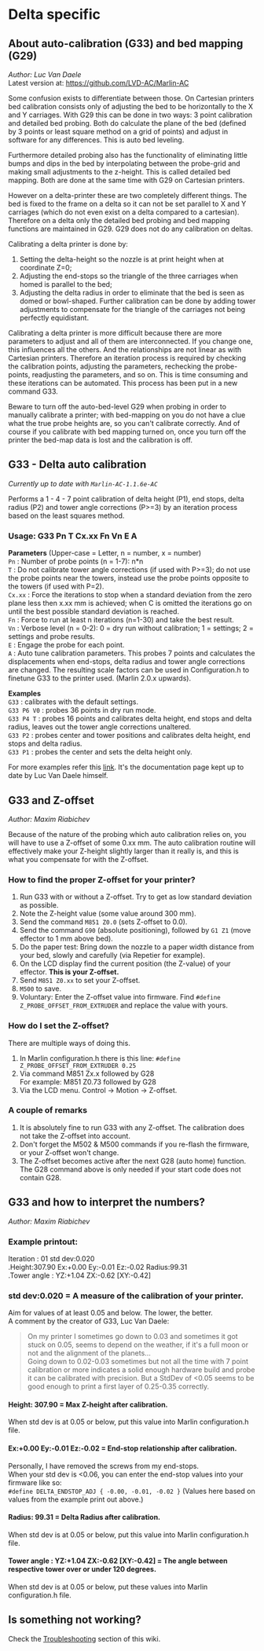 # Delta specific
## About auto-calibration (G33) and bed mapping (G29)
_Author: Luc Van Daele_  
Latest version at: https://github.com/LVD-AC/Marlin-AC

Some confusion exists to differentiate between those. On Cartesian printers bed calibration consists only of adjusting the bed to be horizontally to the X and Y carriages. With G29 this can be done in two ways: 3 point calibration and detailed bed probing. Both do calculate the plane of the bed (defined by 3 points or least square method on a grid of points) and adjust in software for any differences. This is auto bed leveling.

Furthermore detailed probing also has the functionality of eliminating little bumps and dips in the bed by interpolating between the probe-grid and making small adjustments to the z-height. This is called detailed bed mapping. Both are done at the same time with G29 on Cartesian printers.

However on a delta-printer these are two completely different things. The bed is fixed to the frame on a delta so it can not be set parallel to X and Y carriages (which do not even exist on a delta compared to a cartesian). Therefore on a delta only the detailed bed probing and bed mapping functions are maintained in G29. G29 does not do any calibration on deltas.

Calibrating a delta printer is done by: 
1) Setting the delta-height so the nozzle is at print height when at coordinate Z=0; 
2) Adjusting the end-stops so the triangle of the three carriages when homed is parallel to the bed; 
3) Adjusting the delta radius in order to eliminate that the bed is seen as domed or bowl-shaped. 
Further calibration can be done by adding tower adjustments to compensate for the triangle of the carriages not being perfectly equidistant.

Calibrating a delta printer is more difficult because there are more parameters to adjust and all of them are interconnected. If you change one, this influences all the others. And the relationships are not linear as with Cartesian printers. Therefore an iteration process is required by checking the calibration points, adjusting the parameters, rechecking the probe-points, readjusting the parameters, and so on. This is time consuming and these iterations can be automated. This process has been put in a new command G33.

Beware to turn off the auto-bed-level G29 when probing in order to manually calibrate a printer; with bed-mapping on you do not have a clue what the true probe heights are, so you can't calibrate correctly. And of course if you calibrate with bed mapping turned on, once you turn off the printer the bed-map data is lost and the calibration is off. 

## G33 - Delta auto calibration
_Currently up to date with `Marlin-AC-1.1.6e-AC`_  

Performs a 1 - 4 - 7 point calibration of delta height (P1), end stops, delta radius (P2) and tower angle corrections (P>=3) by an iteration process based on the least squares method.

### Usage: G33 Pn T Cx.xx Fn Vn E A 

**Parameters** (Upper-case = Letter, n = number, x = number)  
`Pn` : Number of probe points (n = 1-7): n*n  
`T` : Do not calibrate tower angle corrections (if used with P>=3); do not use the probe points near the towers, instead use the probe points opposite to the towers (if used with P=2).  
`Cx.xx` : Force the iterations to stop when a standard deviation from the zero plane less then x.xx mm is achieved; when C is omitted the iterations go on until the best possible standard deviation is reached.  
`Fn` : Force to run at least n iterations (n=1-30) and take the best result.  
`Vn` : Verbose level (n = 0-2): 0 = dry run without calibration; 1 = settings; 2 = settings and probe results.  
`E` : Engage the probe for each point.  
`A` : Auto tune calibration parameters. This probes 7 points and calculates the displacements when end-stops, delta radius and tower angle corrections are changed. The resulting scale factors can be used in Configuration.h to finetune G33 to the printer used. (Marlin 2.0.x upwards).

**Examples**  
`G33` : calibrates with the default settings.  
`G33 P6 V0` : probes 36 points in dry run mode.  
`G33 P4 T` : probes 16 points and calibrates delta height, end stops and delta radius, leaves out the tower angle corrections unaltered.  
`G33 P2` : probes center and tower positions and calibrates delta height, end stops and delta radius.  
`G33 P1` : probes the center and sets the delta height only.  

For more examples refer this [link](http://reprap.org/wiki/G-code#G33:_Delta_Auto_Calibration_.28Marlin_1.1.x.29). It's the documentation page kept up to date by Luc Van Daele himself.

## G33 and Z-offset
_Author: Maxim Riabichev_  

Because of the nature of the probing which auto calibration relies on, you will have to use a Z-offset of some 0.xx mm. The auto calibration routine will effectively make your Z-height slightly larger than it really is, and this is what you compensate for with the Z-offset.  

### How to find the proper Z-offset for your printer?
1) Run G33 with or without a Z-offset. Try to get as low standard deviation as possible.  
2) Note the Z-height value (some value around 300 mm).
3) Send the command `M851 Z0.0` (sets Z-offset to 0.0).
4) Send the command `G90` (absolute positioning), followed by `G1 Z1` (move effector to 1 mm above bed).  
5) Do the paper test: Bring down the nozzle to a paper width distance from your bed, slowly and carefully (via Repetier for example).  
6) On the LCD display find the current position (the Z-value) of your effector. **This is your Z-offset.**  
7) Send `M851 Z0.xx` to set your Z-offset.
8) `M500` to save.
9) Voluntary: Enter the Z-offset value into firmware. Find `#define Z_PROBE_OFFSET_FROM_EXTRUDER` and replace the value with yours.

### How do I set the Z-offset?
There are multiple ways of doing this.
1) In Marlin configuration.h there is this line: `#define Z_PROBE_OFFSET_FROM_EXTRUDER 0.25`
2) Via command M851 Zx.x followed by G28  
For example: M851 Z0.73 followed by G28
3) Via the LCD menu. Control -> Motion -> Z-offset.

### A couple of remarks
1) It is absolutely fine to run G33 with any Z-offset. The calibration does not take the Z-offset into account.
2) Don't forget the M502 & M500 commands if you re-flash the firmware, or your Z-offset won't change.
3) The Z-offset becomes active after the next G28 (auto home) function. The G28 command above is only needed if your start code does not contain G28.

## G33 and how to interpret the numbers?
_Author: Maxim Riabichev_

### Example printout:  
Iteration : 01 std dev:0.020  
.Height:307.90 Ex:+0.00 Ey:-0.01 Ez:-0.02 Radius:99.31  
.Tower angle : YZ:+1.04 ZX:-0.62 [XY:-0.42]  

### std dev:0.020 = A measure of the calibration of your printer.
Aim for values of at least 0.05 and below. The lower, the better.  
A comment by the creator of G33, Luc Van Daele:  
> On my printer I sometimes go down to 0.03 and sometimes it got stuck on 0.05, seems to depend on the weather, if it's a full moon or not and the alignment of the planets...  
> Going down to 0.02-0.03 sometimes but not all the time with 7 point calibration or more indicates a solid enough hardware build and probe it can be calibrated with precision. But a StdDev of <0.05 seems to be good enough to print a first layer of 0.25-0.35 correctly.

#### Height: 307.90 = Max Z-height after calibration.  
When std dev is at 0.05 or below, put this value into Marlin configuration.h file.

#### Ex:+0.00 Ey:-0.01 Ez:-0.02 = End-stop relationship after calibration. 
Personally, I have removed the screws from my end-stops.   
When your std dev is <0.06, you can enter the end-stop values into your firmware like so:  
`#define DELTA_ENDSTOP_ADJ { -0.00, -0.01, -0.02 }` (Values here based on values from the example print out above.)
 
#### Radius: 99.31 = Delta Radius after calibration.  
When std dev is at 0.05 or below, put this value into Marlin configuration.h file.

#### Tower angle : YZ:+1.04 ZX:-0.62 [XY:-0.42] = The angle between respective tower over or under 120 degrees.  
When std dev is at 0.05 or below, put these values into Marlin configuration.h file.

## Is something not working?
Check the [Troubleshooting](https://github.com/FLSun3dp/FLSun-Kossel-Mini/wiki/09.-Troubleshooting-&-FAQ) section of this wiki.